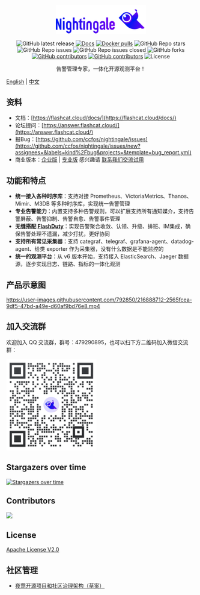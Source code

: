 <p align="center">
  <a href="https://github.com/ccfos/nightingale">
    <img src="doc/img/nightingale_logo_h.png" alt="nightingale - cloud native monitoring" width="240" /></a>
</p>

<p align="center">
<img alt="GitHub latest release" src="https://img.shields.io/github/v/release/ccfos/nightingale"/>
<a href="https://n9e.github.io">
  <img alt="Docs" src="https://img.shields.io/badge/docs-get%20started-brightgreen"/></a>
<a href="https://hub.docker.com/u/flashcatcloud">
  <img alt="Docker pulls" src="https://img.shields.io/docker/pulls/flashcatcloud/nightingale"/></a>
<img alt="GitHub Repo stars" src="https://img.shields.io/github/stars/ccfos/nightingale">
<img alt="GitHub Repo issues" src="https://img.shields.io/github/issues/ccfos/nightingale">
<img alt="GitHub Repo issues closed" src="https://img.shields.io/github/issues-closed/ccfos/nightingale">
<img alt="GitHub forks" src="https://img.shields.io/github/forks/ccfos/nightingale">
<a href="https://github.com/ccfos/nightingale/graphs/contributors">
  <img alt="GitHub contributors" src="https://img.shields.io/github/contributors-anon/ccfos/nightingale"/></a>
<a href="https://n9e-talk.slack.com/">
  <img alt="GitHub contributors" src="https://img.shields.io/badge/join%20slack-%23n9e-brightgreen.svg"/></a>
<img alt="License" src="https://img.shields.io/badge/license-Apache--2.0-blue"/>
</p>
<p align="center">
  告警管理专家，一体化开源观测平台！
</p>

[English](./README_en.md) | [中文](./README.md)

## 资料

- 文档：[https://flashcat.cloud/docs/](https://flashcat.cloud/docs/)
- 论坛提问：[https://answer.flashcat.cloud/](https://answer.flashcat.cloud/)
- 报Bug：[https://github.com/ccfos/nightingale/issues](https://github.com/ccfos/nightingale/issues/new?assignees=&labels=kind%2Fbug&projects=&template=bug_report.yml)
- 商业版本：[企业版](https://mp.weixin.qq.com/s/FOwnnGPkRao2ZDV574EHrw) | [专业版](https://mp.weixin.qq.com/s/uM2a8QUDJEYwdBpjkbQDxA) 感兴趣请 [联系我们交流试用](https://flashcat.cloud/contact/)

## 功能和特点

- **统一接入各种时序库**：支持对接 Prometheus、VictoriaMetrics、Thanos、Mimir、M3DB 等多种时序库，实现统一告警管理
- **专业告警能力**：内置支持多种告警规则，可以扩展支持所有通知媒介，支持告警屏蔽、告警抑制、告警自愈、告警事件管理
- **无缝搭配 [FlashDuty](https://flashcat.cloud/product/flashcat-duty/)**：实现告警聚合收敛、认领、升级、排班、IM集成，确保告警处理不遗漏，减少打扰，更好协同
- **支持所有常见采集器**：支持 categraf、telegraf、grafana-agent、datadog-agent、给类 exporter 作为采集器，没有什么数据是不能监控的
- **统一的观测平台**：从 v6 版本开始，支持接入 ElasticSearch、Jaeger 数据源，逐步实现日志、链路、指标的一体化观测

## 产品示意图

https://user-images.githubusercontent.com/792850/216888712-2565fcea-9df5-47bd-a49e-d60af9bd76e8.mp4


## 加入交流群

欢迎加入 QQ 交流群，群号：479290895，也可以扫下方二维码加入微信交流群：

<img src="doc/img/wecom.png" width="240">

## Stargazers over time
[![Stargazers over time](https://starchart.cc/ccfos/nightingale.svg)](https://starchart.cc/ccfos/nightingale)

## Contributors
<a href="https://github.com/ccfos/nightingale/graphs/contributors">
  <img src="https://contrib.rocks/image?repo=ccfos/nightingale" />
</a>

## License
[Apache License V2.0](https://github.com/didi/nightingale/blob/main/LICENSE)

## 社区管理

- [夜莺开源项目和社区治理架构（草案）](./doc/community-governance.md)

